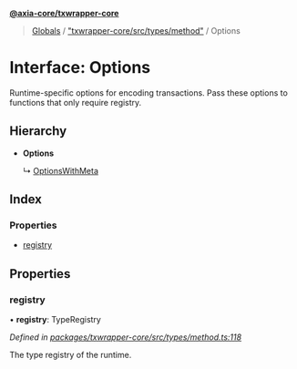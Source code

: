 **[@axia-core/txwrapper-core](../README.md)**

> [Globals](../globals.md) / ["txwrapper-core/src/types/method"](../modules/_txwrapper_core_src_types_method_.md) / Options

# Interface: Options

Runtime-specific options for encoding transactions. Pass these options to
functions that only require registry.

## Hierarchy

* **Options**

  ↳ [OptionsWithMeta](_txwrapper_core_src_types_method_.optionswithmeta.md)

## Index

### Properties

* [registry](_txwrapper_core_src_types_method_.options.md#registry)

## Properties

### registry

•  **registry**: TypeRegistry

*Defined in [packages/txwrapper-core/src/types/method.ts:118](https://github.com/axia-core/txwrapper-core/blob/731a943/packages/txwrapper-core/src/types/method.ts#L118)*

The type registry of the runtime.
